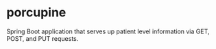 # porcupine
Spring Boot application that serves up patient level information via GET, POST, and PUT requests.
